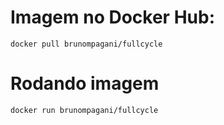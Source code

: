 # Imagem no Docker Hub:
```
docker pull brunompagani/fullcycle
```

# Rodando imagem
```
docker run brunompagani/fullcycle
```
